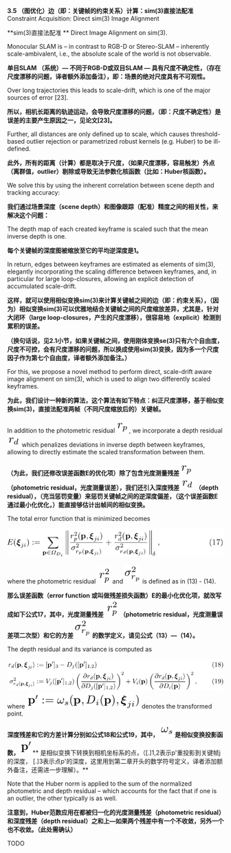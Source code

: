 **3.5 （图优化）边（即：关键帧的约束关系）计算：sim\(3\)直接法配准** Constraint Acquisition: Direct sim\(3\) Image Alignment

**sim\(3\)直接法配准 ** Direct Image Alignment on sim\(3\).

Monocular SLAM is – in contrast to RGB-D or Stereo-SLAM – inherently scale-ambivalent, i.e., the absolute scale of the world is not observable.

**单目SLAM （系统）— 不同于RGB-D或双目SLAM — 具有尺度不确定性，（存在尺度漂移的问题，译者额外添加备注），即：场景的绝对尺度具有不可观性。**

Over long trajectories this leads to scale-drift, which is one of the major sources of error \[23\].

**所以，相机长距离的轨迹运动，会导致尺度漂移的问题，（即：尺度不确定性）是误差的主要产生原因之一，见论文\[23\]。**

Further, all distances are only defined up to scale, which causes threshold-based outlier rejection or parametrized robust kernels \(e.g. Huber\) to be ill-defined.

**此外，所有的距离（计算）都是取决于尺度，（如果尺度漂移，容易触发）外点（离群值，outlier）剔除或导致无法参数化核函数（比如：Huber核函数）。**

We solve this by using the inherent correlation between scene depth and tracking accuracy:

**我们通过场景深度（scene depth）和图像跟踪（配准）精度之间的相关性，来解决这个问题：**

The depth map of each created keyframe is scaled such that the mean inverse depth is one.

**每个关键帧的深度图被缩放至它的平均逆深度是1。**

In return, edges between keyframes are estimated as elements of sim\(3\), elegantly incorporating the scaling difference between keyframes, and, in particular for large loop-closures, allowing an explicit detection of accumulated scale-drift.

**这样，就可以使用相似变换sim\(3\)来计算关键帧之间的边（即：约束关系），（因为）相似变换sim\(3\)可以优雅地结合关键帧之间的尺度缩放差异，尤其是，针对大闭环（large  loop-closures，产生的尺度漂移），很容易地（explicit）检测到累积的误差。**

**（换句话说，见2.1小节，如果关键帧之间，使用刚体变换se\(3\)只有六个自由度，尺度不可控，会有尺度漂移的问题，所以换成使用sim\(3\)变换，因为多一个尺度因子作为第七个自由度，译者额外添加备注。）**

For this, we propose a novel method to perform direct, scale-drift aware image alignment on sim\(3\), which is used to align two differently scaled keyframes.

**为此，我们设计一种新的算法，这个算法有如下特点：纠正尺度漂移，基于相似变换sim\(3\)，直接法配准两帧（不同尺度缩放后的）关键帧。**

In addition to the photometric residual ![](/assets/math_58.png) , we incorporate a depth residual ![](/assets/math_59.png) which penalizes deviations in inverse depth between keyframes, allowing to directly estimate the scaled transformation between them.

**（为此，我们还修改误差函数E的优化项）除了包含光度测量残差 **![](/assets/math_58.png)** （photometric residual，光度测量误差），我们还引入深度残差 **![](/assets/math_59.png)** （depth residual），（充当惩罚变量）来惩罚关键帧之间的逆深度偏差，（这个误差函数E通过最小化优化，）能直接够估计出帧间的相似变换。**

The total error function that is minimized becomes

![](/assets/equation_17.png)

where the photometric residual ![](/assets/math_60.png) and ![](/assets/math_61.png) is defined as in \(13\) - \(14\).

**那么误差函数（error function 或叫做残差损失函数）E的最小化优化项，就改写成如下公式17，其中，光度测量残差 **![](/assets/math_60.png)** （photometric residual，光度测量误差项二次型）和它的方差 **![](/assets/math_61.png)** 的数学定义，请见公式（13）—（14）。**

The depth residual and its variance is computed as

![](/assets/equation_18.png)where ![](/assets/math_62.png) denotes the transformed point.

**深度残差和它的方差计算分别如公式18和公式19，其中， **![](/assets/math_63.png)** 是相似变换投影函数，**![](/assets/math_64.png)** 是相似变换下转换到相机坐标系的点，（\[.\]1,2表示p'重投影到关键帧j的深度， \[.\]3表示点p'的深度，这里用到第二章开头的数学符号定义，译者添加额外备注，还需进一步理解）。**

Note that the Huber norm is applied to the sum of the normalized photometric and depth residual – which accounts for the fact that if one is an outlier, the other typically is as well.

**注意到，Huber范数应用在都被归一化的光度测量残差（photometric residual）和深度残差（depth residual）之和上—如果两个残差中有一个不收敛，另外一个也不收敛。（此处需确认）**

TODO



